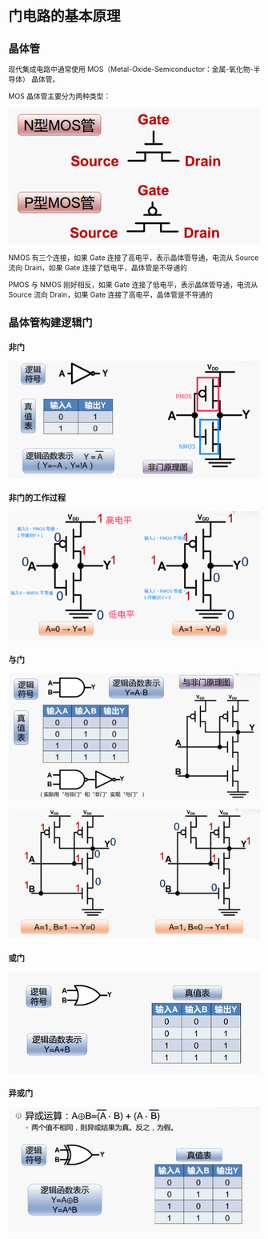 # 门电路的基本原理

## 晶体管

现代集成电路中通常使用 MOS（Metal-Oxide-Semiconductor：金属-氧化物-半导体） 晶体管。

MOS 晶体管主要分为两种类型：

![](../.gitbook/assets/mos-jing-ti-guan-.png)

NMOS 有三个连接，如果 Gate 连接了高电平，表示晶体管导通，电流从 Source 流向 Drain，如果 Gate 连接了低电平，晶体管是不导通的

PMOS 与 NMOS 刚好相反，如果 Gate 连接了低电平，表示晶体管导通，电流从 Source 流向 Drain，如果 Gate 连接了高电平，晶体管是不导通的

## 晶体管构建逻辑门

### 非门

![A &#x662F;&#x8F93;&#x5165;&#xFF0C;Y &#x662F;&#x8F93;&#x51FA;](../.gitbook/assets/fei-men-.png)

### 非门的工作过程

![](../.gitbook/assets/fei-men-gong-zuo-guo-cheng-.png)

### 与门

![](../.gitbook/assets/yu-men-.png)

![](../.gitbook/assets/yu-fei-men-gong-zuo-guo-cheng-.png)

### 或门

![](../.gitbook/assets/huo-men-.png)

### 异或门

![](../.gitbook/assets/yi-huo-men-.png)

